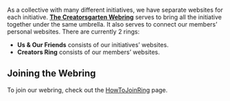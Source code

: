 As a collective with many different initiatives, we have separate websites for each initiative. [**The Creatorsgarten Webring**](/ring) serves to bring all the initiative together under the same umbrella. It also serves to connect our members’ personal websites. There are currently 2 rings:

- **Us & Our Friends** consists of our initiatives’ websites.
- **Creators Ring** consists of our members’ websites.

## Joining the Webring

To join our webring, check out the [HowToJoinRing](/wiki/HowToJoinRing) page.
